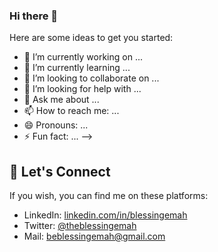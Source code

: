 ### Hi there 👋



Here are some ideas to get you started:

- 🔭 I’m currently working on ...
- 🌱 I’m currently learning ...
- 👯 I’m looking to collaborate on ...
- 🤔 I’m looking for help with ...
- 💬 Ask me about ...
- 📫 How to reach me: ...
- 😄 Pronouns: ...
- ⚡ Fun fact: ...
-->

## :handshake:   Let's Connect
If you wish, you can find me on these platforms:

- LinkedIn: [linkedin.com/in/blessingemah](https://linkedin.com/in/blessingemah)
- Twitter: [@theblessingemah](https://twitter.com/theblessingemah)
- Mail: beblessingemah@gmail.com
